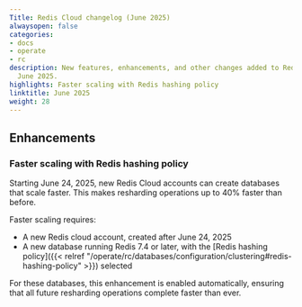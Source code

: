 ```yaml
---
Title: Redis Cloud changelog (June 2025)
alwaysopen: false
categories:
- docs
- operate
- rc
description: New features, enhancements, and other changes added to Redis Cloud during
  June 2025.
highlights: Faster scaling with Redis hashing policy
linktitle: June 2025
weight: 28
---
```


## Enhancements

### Faster scaling with Redis hashing policy

Starting June 24, 2025, new Redis Cloud accounts can create databases that scale faster. This makes resharding operations up to 40% faster than before.

Faster scaling requires:
- A new Redis cloud account, created after June 24, 2025
- A new database running Redis 7.4 or later, with the [Redis hashing policy]({{< relref "/operate/rc/databases/configuration/clustering#redis-hashing-policy" >}}) selected

For these databases, this enhancement is enabled automatically, ensuring that all future resharding operations complete faster than ever.